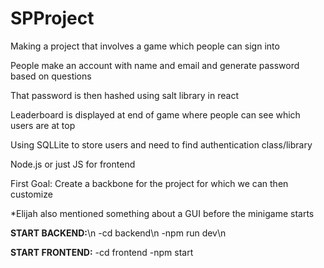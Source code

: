 # SPProject

Making a project that involves a game which people can sign into

People make an account with name and email and generate password based on questions

That password is then hashed using salt library in react

Leaderboard is displayed at end of game where people can see which users are at top

Using SQLLite to store users and need to find authentication class/library

Node.js or just JS for frontend

First Goal: Create a backbone for the project for which we can then customize

*Elijah also mentioned something about a GUI before the minigame starts

<b>START BACKEND:</b>\n
-cd backend\n
-npm run dev\n

<b>START FRONTEND:</b>
-cd frontend
-npm start
